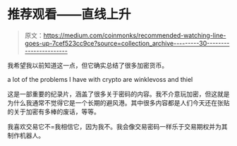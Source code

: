 # 推荐观看——直线上升

> 原文：<https://medium.com/coinmonks/recommended-watching-line-goes-up-7cef523cc9ce?source=collection_archive---------30----------------------->

我希望我以前知道这一点，但它确实总结了很多加密货币。

a lot of the problems I have with crypto are winklevoss and thiel

这是一部重要的纪录片，涵盖了很多关于密码的内容。我不介意玩加密，但这就是为什么我通常不觉得它是一个长期的避风港。其中很多内容都是人们今天还在张贴的关于加密有多棒的废话，等等。

我喜欢交易它不=我相信它，因为我不。我会像交易密码一样乐于交易期权并为其制作机器人。